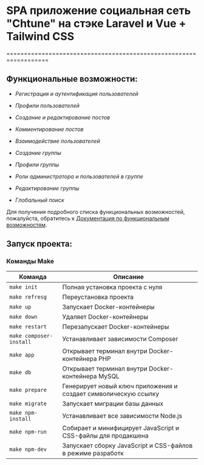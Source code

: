 # SPA приложение социальная сеть "Chtune" на стэке Laravel и Vue + Tailwind CSS

==================================================================

## Функциональные возможности:

- *Регистрация и аутентификация пользователей*

- *Профили пользователей*

- *Создание и редактирование постов*

- *Комментирование постов*

- *Взаимодействие пользователей*

- *Создание группы*

- *Профили группы*

- *Роли администратора и пользователей в группе*

- *Редактирование группы*

- *Глобальный поиск*

Для получения подробного списка функциональных возможностей, пожалуйста, обратитесь к [
Документация по функциональным возможностям](docs/functional-requirements.md).

## Запуск проекта:

### Команды Make

| Команда                 | Описание                                                        |
|-------------------------|-----------------------------------------------------------------|
| `make init`             | Полная установка проекта с нуля                                 |
| `make refresg`          | Переустановка проекта                                           | 
| `make up`               | Запускает Docker-контейнеры                                     |
| `make down`             | Удаляет Docker-контейнеры                                       |
| `make restart`          | Перезапускает Docker-контейнеры                                 |
| `make composer-install` | Устанавливает зависимости Composer                              |
| `make app`              | Открывает терминал внутри Docker-контейнера PHP                 |
| `make db`               | Открывает терминал внутри Docker-контейнера MySQL               |
| `make prepare`          | Генерирует новый ключ приложения и создает символическую ссылку |
| `make migrate`          | Запускает миграции базы данных                                  |
| `make npm-install`      | Устанавливает все зависимости Node.js                           |
| `make npm-run`          | Собирает и минифицирует JavaScript и CSS-файлы для продакшена   |
| `make npm-dev`          | Запускает сборку JavaScript и CSS-файлов в режиме разработк     |
